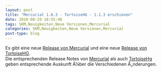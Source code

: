 ```yaml
---
layout: post
title: "Mercurial 1.6.3 - TortoiseHG - 1.1.3 erschienen"
date: 2010-08-29 18:55:46
tags: SKM,Neuigkeiten,Neue Versionen,Mercurial
categories: SKM,Neuigkeiten,Neue Versionen,Mercurial
post-type: blog
---
```

Es gibt eine neue <a href="http://mercurial.selenic.com/about/">Release von Mercurial</a> und eine neue <a href="http://tortoisehg.bitbucket.org/">Release von TortoiseHG</a>. </br>
Die entsprechenden Release Notes von <a href="http://mercurial.selenic.com/wiki/WhatsNew#A1.6.3_.282010-08-26.29">Mercurial</a> als auch <a href="http://bitbucket.org/tortoisehg/stable/wiki/ReleaseNotes#tortoisehg-113">TortoiseHg</a> geben entsprechende Auskunft Ã¼ber die Verschiedenen Ã„nderungen.